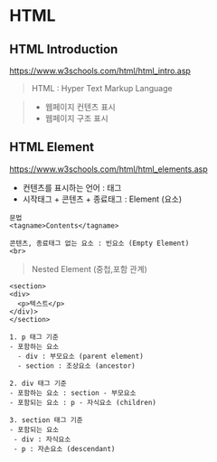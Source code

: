 # HTML 

## HTML Introduction

https://www.w3schools.com/html/html_intro.asp

> HTML : Hyper Text Markup Language

> -  웹페이지 컨텐츠 표시
> - 웹페이지 구조 표시 

## HTML Element
https://www.w3schools.com/html/html_elements.asp

- 컨텐츠를 표시하는 언어 : 태그
- 시작태그 + 콘텐츠 + 종료태그 : Element (요소)

```
문법
<tagname>Contents</tagname>

콘텐츠, 종료태그 없는 요소 : 빈요소 (Empty Element)
<br>
```

> Nested Element (중첩,포함 관계)

```
<section>
<div>
  <p>텍스트</p>
</div)>
</section>

1. p 태그 기준
- 포함하는 요소
  - div : 부모요소 (parent element)
  - section : 조상요소 (ancestor)

2. div 태그 기준
- 포함하는 요소 : section - 부모요소 
- 포함되는 요소 : p - 자식요소 (children)

3. section 태그 기준 
- 포함되는 요소
 - div : 자식요소
 - p : 자손요소 (descendant)
```